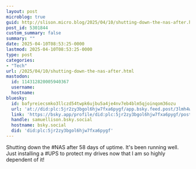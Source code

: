 ```yaml
---
layout: post
microblog: true
guid: http://slison.micro.blog/2025/04/10/shutting-down-the-nas-after.html
post_id: 5301844
custom_summary: false
summary: ""
date: 2025-04-10T08:53:25-0000
lastmod: 2025-04-10T08:53:25-0000
type: post
categories:
- "Tech"
url: /2025/04/10/shutting-down-the-nas-after.html
mastodon:
  id: 114312820005940367
  username: 
  hostname: 
bluesky:
  id: bafyreiecsmko3llczd54twpk6ujbu5a4je4nv7eb4blm5qjoinqom36ozu
  url: 'at://did:plc:5jr2zy3bgol6hjw7fxa6pygf/app.bsky.feed.post/3lmh4w4rbhp2v'
  link: 'https://bsky.app/profile/did:plc:5jr2zy3bgol6hjw7fxa6pygf/post/3lmh4w4rbhp2v'
  handle: samuellison.bsky.social
  hostname: bsky.social
  did: 'did:plc:5jr2zy3bgol6hjw7fxa6pygf'
---
```

Shutting down the #NAS after 58 days of uptime. It's been running well. Just installing a #UPS to protect my drives now that I am so highly dependent of it!
